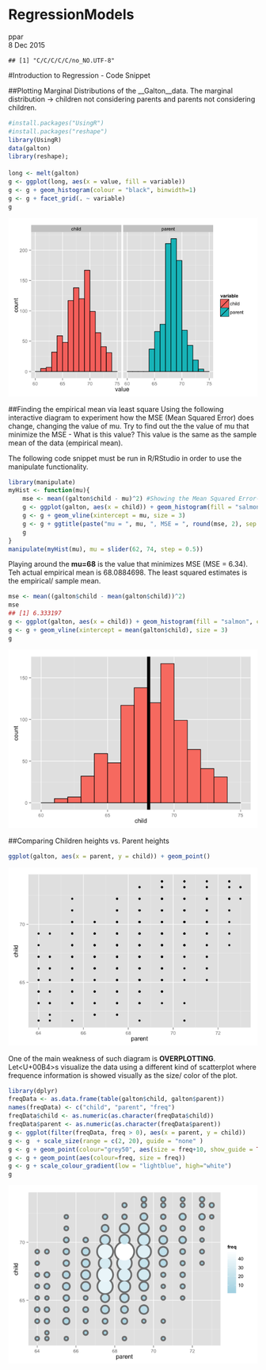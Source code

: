# RegressionModels
ppar  
8 Dec 2015  


```
## [1] "C/C/C/C/C/no_NO.UTF-8"
```

#Introduction to Regression - Code Snippet

##Plotting Marginal Distributions of the __Galton__data. 
The marginal distribution -> children not considering parents and parents not considering children.


```r
#install.packages("UsingR")
#install.packages("reshape")
library(UsingR)
data(galton)
library(reshape); 

long <- melt(galton)
g <- ggplot(long, aes(x = value, fill = variable)) 
g <- g + geom_histogram(colour = "black", binwidth=1) 
g <- g + facet_grid(. ~ variable)
g
```

![](RegressionModels_files/figure-html/unnamed-chunk-2-1.png) 

##Finding the empirical mean via least square
Using the following interactive diagram to experiment how the MSE (Mean Squared Error) does change, changing the value of mu. Try to find out the the value of mu that minimize the MSE - What is this value? This value is the same as the sample mean of the data (empirical mean).


The following code snippet must be run in R/RStudio in order to use the manipulate functionality.


```r
library(manipulate)
myHist <- function(mu){
    mse <- mean((galton$child - mu)^2) #Showing the Mean Squared Error- sum of Squared Errors divided by n
    g <- ggplot(galton, aes(x = child)) + geom_histogram(fill = "salmon", colour = "black", binwidth=1)
    g <- g + geom_vline(xintercept = mu, size = 3)
    g <- g + ggtitle(paste("mu = ", mu, ", MSE = ", round(mse, 2), sep = ""))
    g
}
manipulate(myHist(mu), mu = slider(62, 74, step = 0.5))
```

Playing around the __mu=68__ is the value that minimizes MSE (MSE = 6.34). Teh actual empirical mean is 68.0884698. The least squared estimates is the empirical/ sample mean.


```r
mse <- mean((galton$child - mean(galton$child))^2)
mse
## [1] 6.333197
g <- ggplot(galton, aes(x = child)) + geom_histogram(fill = "salmon", colour = "black", binwidth=1)
g <- g + geom_vline(xintercept = mean(galton$child), size = 3)
g
```

![](RegressionModels_files/figure-html/unnamed-chunk-4-1.png) 

##Comparing Children heights vs. Parent heights 

```r
ggplot(galton, aes(x = parent, y = child)) + geom_point()
```

![](RegressionModels_files/figure-html/unnamed-chunk-5-1.png) 

One of the main weakness of such diagram is __OVERPLOTTING__. Let<U+00B4>s visualize the data using a different kind of scatterplot where frequence information is showed visually as the size/ color of the plot.


```r
library(dplyr)
freqData <- as.data.frame(table(galton$child, galton$parent))
names(freqData) <- c("child", "parent", "freq")
freqData$child <- as.numeric(as.character(freqData$child))
freqData$parent <- as.numeric(as.character(freqData$parent))
g <- ggplot(filter(freqData, freq > 0), aes(x = parent, y = child))
g <- g  + scale_size(range = c(2, 20), guide = "none" )
g <- g + geom_point(colour="grey50", aes(size = freq+10, show_guide = TRUE))
g <- g + geom_point(aes(colour=freq, size = freq))
g <- g + scale_colour_gradient(low = "lightblue", high="white")                    
g
```

![](RegressionModels_files/figure-html/unnamed-chunk-6-1.png) 
